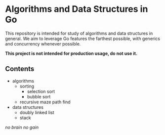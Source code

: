# Algorithms and Data Structures in Go

This repository is intended for study of algorithms and data structures in general.
We aim to leverage Go features the farthest possible, with generics and concurrency whenever possible.

**This project is not intended for production usage, do not use it.**


## Contents

- algorithms
    - sorting
        - selection sort
        - bubble sort
    - recursive maze path find
- data structures
    - doubly linked list
    - stack


*no brain no gain*
